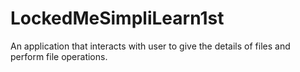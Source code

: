 # LockedMeSimpliLearn1st
An application that interacts with user to give the details of files and perform file operations.
